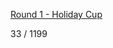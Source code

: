 [Round 1 - Holiday Cup](https://www.hackerrank.com/contests/round-1-holiday-cup/challenges)

33 / 1199